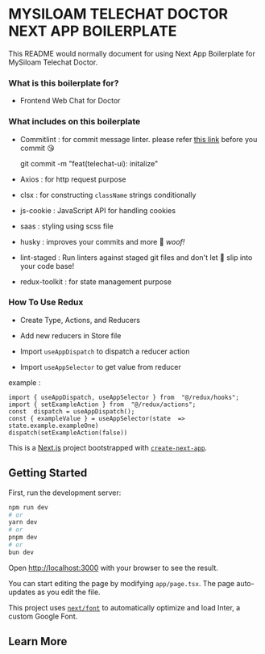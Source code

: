 
# MYSILOAM TELECHAT DOCTOR NEXT APP BOILERPLATE #



This README would normally document for using Next App Boilerplate for MySiloam Telechat Doctor.



### What is this boilerplate for? ###



* Frontend Web Chat for Doctor



### What includes on this boilerplate ###



* Commitlint : for commit message linter. please refer [this link](https://www.conventionalcommits.org/en/v1.0.0/) before you commit  😘



    git commit -m "feat(telechat-ui): initalize"


* Axios : for http request purpose

* clsx : for constructing `className` strings conditionally

* js-cookie : JavaScript API for handling cookies

* saas : styling using scss file

* husky : improves your commits and more 🐶  _woof!_

* lint-staged : Run linters against staged git files and don't let 💩 slip into your code base!

* redux-toolkit : for state management purpose



### How To Use Redux ###


* Create Type, Actions, and Reducers

* Add new reducers in Store file

* Import `useAppDispatch` to dispatch a reducer action
* Import `useAppSelector` to get value from reducer

example :

    import { useAppDispatch, useAppSelector } from  "@/redux/hooks";
    import { setExampleAction } from  "@/redux/actions";
    const  dispatch = useAppDispatch();
    const { exampleValue } = useAppSelector(state  =>  state.example.exampleOne)
    dispatch(setExampleAction(false))


This is a [Next.js](https://nextjs.org/) project bootstrapped with [`create-next-app`](https://github.com/vercel/next.js/tree/canary/packages/create-next-app).

## Getting Started

First, run the development server:

```bash
npm run dev
# or
yarn dev
# or
pnpm dev
# or
bun dev
```

Open [http://localhost:3000](http://localhost:3000) with your browser to see the result.

You can start editing the page by modifying `app/page.tsx`. The page auto-updates as you edit the file.

This project uses [`next/font`](https://nextjs.org/docs/basic-features/font-optimization) to automatically optimize and load Inter, a custom Google Font.

## Learn More

